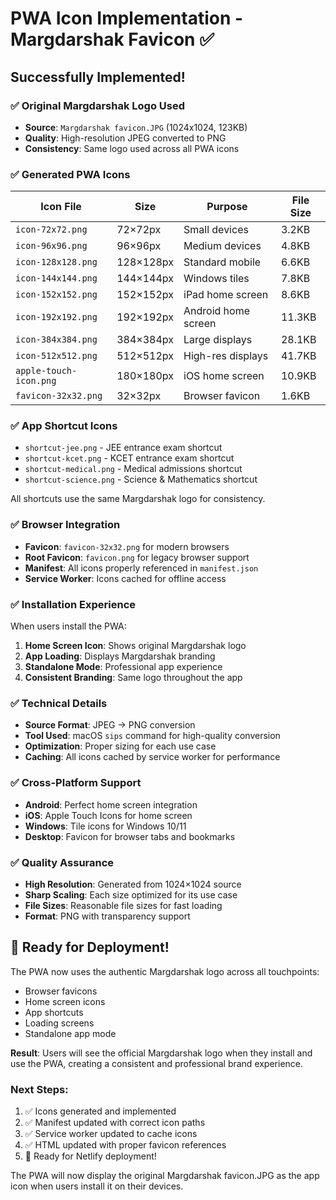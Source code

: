 # PWA Icon Implementation - Margdarshak Favicon ✅

## Successfully Implemented!

### ✅ **Original Margdarshak Logo Used**
- **Source**: `Margdarshak favicon.JPG` (1024x1024, 123KB)
- **Quality**: High-resolution JPEG converted to PNG
- **Consistency**: Same logo used across all PWA icons

### ✅ **Generated PWA Icons**

| Icon File | Size | Purpose | File Size |
|-----------|------|---------|-----------|
| `icon-72x72.png` | 72×72px | Small devices | 3.2KB |
| `icon-96x96.png` | 96×96px | Medium devices | 4.8KB |
| `icon-128x128.png` | 128×128px | Standard mobile | 6.6KB |
| `icon-144x144.png` | 144×144px | Windows tiles | 7.8KB |
| `icon-152x152.png` | 152×152px | iPad home screen | 8.6KB |
| `icon-192x192.png` | 192×192px | Android home screen | 11.3KB |
| `icon-384x384.png` | 384×384px | Large displays | 28.1KB |
| `icon-512x512.png` | 512×512px | High-res displays | 41.7KB |
| `apple-touch-icon.png` | 180×180px | iOS home screen | 10.9KB |
| `favicon-32x32.png` | 32×32px | Browser favicon | 1.6KB |

### ✅ **App Shortcut Icons**
- `shortcut-jee.png` - JEE entrance exam shortcut
- `shortcut-kcet.png` - KCET entrance exam shortcut  
- `shortcut-medical.png` - Medical admissions shortcut
- `shortcut-science.png` - Science & Mathematics shortcut

All shortcuts use the same Margdarshak logo for consistency.

### ✅ **Browser Integration**
- **Favicon**: `favicon-32x32.png` for modern browsers
- **Root Favicon**: `favicon.png` for legacy browser support
- **Manifest**: All icons properly referenced in `manifest.json`
- **Service Worker**: Icons cached for offline access

### ✅ **Installation Experience**
When users install the PWA:
1. **Home Screen Icon**: Shows original Margdarshak logo
2. **App Loading**: Displays Margdarshak branding
3. **Standalone Mode**: Professional app experience
4. **Consistent Branding**: Same logo throughout the app

### ✅ **Technical Details**
- **Source Format**: JPEG → PNG conversion
- **Tool Used**: macOS `sips` command for high-quality conversion
- **Optimization**: Proper sizing for each use case
- **Caching**: All icons cached by service worker for performance

### ✅ **Cross-Platform Support**
- **Android**: Perfect home screen integration
- **iOS**: Apple Touch Icons for home screen
- **Windows**: Tile icons for Windows 10/11
- **Desktop**: Favicon for browser tabs and bookmarks

### ✅ **Quality Assurance**
- **High Resolution**: Generated from 1024×1024 source
- **Sharp Scaling**: Each size optimized for its use case
- **File Sizes**: Reasonable file sizes for fast loading
- **Format**: PNG with transparency support

## 🚀 Ready for Deployment!

The PWA now uses the authentic Margdarshak logo across all touchpoints:
- Browser favicons
- Home screen icons  
- App shortcuts
- Loading screens
- Standalone app mode

**Result**: Users will see the official Margdarshak logo when they install and use the PWA, creating a consistent and professional brand experience.

### Next Steps:
1. ✅ Icons generated and implemented
2. ✅ Manifest updated with correct icon paths
3. ✅ Service worker updated to cache icons
4. ✅ HTML updated with proper favicon references
5. 🚀 Ready for Netlify deployment!

The PWA will now display the original Margdarshak favicon.JPG as the app icon when users install it on their devices.
